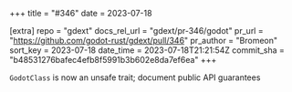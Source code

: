 +++
title = "#346"
date = 2023-07-18

[extra]
repo = "gdext"
docs_rel_url = "gdext/pr-346/godot"
pr_url = "https://github.com/godot-rust/gdext/pull/346"
pr_author = "Bromeon"
sort_key = 2023-07-18
date_time = 2023-07-18T21:21:54Z
commit_sha = "b48531276bafec4efb8f5991b3b602e8da7ef6ea"
+++

`GodotClass` is now an unsafe trait; document public API guarantees
